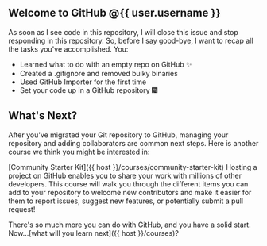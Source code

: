## Welcome to GitHub @{{ user.username }}

As soon as I see code in this repository, I will close this issue and stop responding in this repository. So, before I say good-bye, I want to recap all the tasks you've accomplished. You:

- Learned what to do with an empty repo on GitHub :sparkles:
- Created a .gitignore and removed bulky binaries
- Used GitHub Importer for the first time
- Set your code up in a GitHub repository :fireworks:

## What's Next?

After you've migrated your Git repository to GitHub, managing your repository and adding collaborators are common next steps. Here is another course we think you might be interested in:

[Community Starter Kit]({{ host }}/courses/community-starter-kit)
Hosting a project on GitHub enables you to share your work with millions of other developers. This course will walk you through the different items you can add to your repository to welcome new contributors and make it easier for them to report issues, suggest new features, or potentially submit a pull request! 

There's so much more you can do with GitHub, and you have a solid start. Now...[what will you learn next]({{ host }}/courses)?
